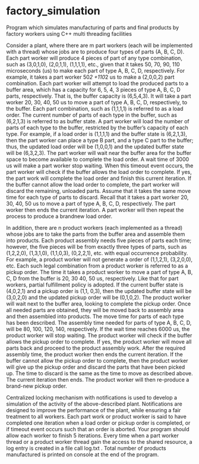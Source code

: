 # factory_simulation
Program which simulates manufacturing of parts and final products by factory workers using C++ multi threading facilities

Consider a plant, where there are m part workers (each will be implemented with a thread) whose jobs
are to produce four types of parts (A, B, C, D). Each part worker will produce 4 pieces of part of any type
combination, such as (3,0,1,0), (2,0,1,1), (1,1,1,1), etc., given that it takes 50, 70, 90, 110 microseconds
(us) to make each part of type A, B, C, D, respectively. For example, it takes a part worker 50*2 +110*2
us to make a (2,0,0,2) part combination. Each part worker will attempt to load the produced parts to a
buffer area, which has a capacity for 6, 5, 4, 3 pieces of type A, B, C, D parts, respectively. That is, the
buffer capacity is (6,5,4,3). It will take a part worker 20, 30, 40, 50 us to move a part of type A, B, C, D,
respectively, to the buffer. Each part combination, such as (1,1,1,1) is referred to as a load order.
The current number of parts of each type in the buffer, such as (6,2,1,3) is referred to as buffer state. A
part worker will load the number of parts of each type to the buffer, restricted by the buffer’s capacity
of each type. For example, if a load order is (1,1,1,1) and the buffer state is (6,2,1,3), then the part
worker can place a type B part, and a type C part to the buffer; thus, the updated load order will be
(1,0,0,1) and the updated buffer state will be (6,3,2,3). The part worker will wait near the buffer area for
the buffer space to become available to complete the load order. A wait time of 3000 us will make a
part worker stop waiting. When this timeout event occurs, the part worker will check if the buffer
allows the load order to complete. If yes, the part work will complete the load order and finish this
current iteration. If the buffer cannot allow the load order to complete, the part worker will discard the
remaining, unloaded parts. Assume that it takes the same move time for each type of parts to discard.
Recall that it takes a part worker 20, 30, 40, 50 us to move a part of type A, B, C, D, respectively. The part
worker then ends the current iteration. A part worker will then repeat the process to produce a brandnew load order.


In addition, there are n product workers (each implemented as a thread) whose jobs are to take the
parts from the buffer area and assemble them into products. Each product assembly needs five pieces
of parts each time; however, the five pieces will be from exactly three types of parts, such as (1,2,2,0),
(1,3,1,0), (1,1,0,3), (0,2,2,1), etc. with equal occurrence probability. For example, a product worker will
not generate a order of (1,1,2,1), (3,2,0,0), etc. Each such legal combination from a product worker is
referred to as a pickup order. The time it takes a product worker to move a part of type A, B, C, D from
the buffer is 20, 30 40, 50 us, respectively. Like that for part workers, partial fulfillment policy is
adopted. If the current buffer state is (4,0,2,1) and a pickup order is (1,1, 0,3), then the updated buffer
state will be (3,0,2,0) and the updated pickup order will be (0,1,0,2). The product worker will wait next
to the buffer area, looking to complete the pickup order. Once all needed parts are obtained, they will
be moved back to assembly area and then assembled into products. The move time for parts of each
type has been described. The assembly time needed for parts of type A, B, C, D, will be 80, 100, 120,
140, respectively. If the wait time reaches 6000 us, the product worker will stop waiting. The product
worker will check if the buffer allows the pickup order to complete. If yes, the product worker will move
all parts back and proceed to the product assembly work. After the required assembly time, the product
worker then ends the current iteration. If the buffer cannot allow the pickup order to complete, then
the product worker will give up the pickup order and discard the parts that have been picked up. The
time to discard is the same as the time to move as described above. The current iteration then ends.
The product worker will then re-produce a brand-new pickup order.


Centralized locking mechanism with notifications is used to develop a simulation of the activity of the
above-described plant. Notifications are designed to improve the performance of the plant,
while ensuring a fair treatment to all workers. Each part work or product worker is said to have
completed one iteration when a load order or pickup order is completed, or if timeout event occurs
such that an order is aborted. Your program should allow each worker to finish 5 iterations.
Every time when a part worker thread or a product worker thread gain the access to the shared resource, a log entry is created in a file call log.txt . Total number of products manufactured is printed on console at the end of the program.

